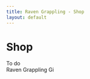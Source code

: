 ```yaml
---
title: Raven Grappling - Shop
layout: default
---
```


<div class="container py-5 px-4 p-lg-5">
  <h1>
    Shop
  </h1>
  <div class="row">
    <div class="col-lg">
      To do
    </div>
    <div class="col-lg">
      Raven Grappling Gi
    </div>
  </div>
</div>  
  
